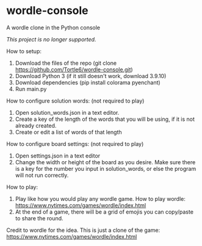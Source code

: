 # wordle-console
A wordle clone in the Python console

*This project is no longer supported.*

How to setup:
1. Download the files of the repo (git clone https://github.com/Tortle6/wordle-console.git)
2. Download Python 3 (if it still doesn't work, download 3.9.10)
3. Download dependencies (pip install colorama pyenchant)
4. Run main.py

How to configure solution words: (not required to play)
1. Open solution_words.json in a text editor.
2. Create a key of the length of the words that you will be using, if it is not already created.
3. Create or edit a list of words of that length

How to configure board settings: (not required to play)
1. Open settings.json in a text editor
2. Change the width or height of the board as you desire. Make sure there is a key for the number you input in solution_words, or else the program will not run correctly.

How to play:
1. Play like how you would play any wordle game. How to play wordle: https://www.nytimes.com/games/wordle/index.html
2. At the end of a game, there will be a grid of emojis you can copy/paste to share the round.

Credit to wordle for the idea. This is just a clone of the game:
https://www.nytimes.com/games/wordle/index.html
